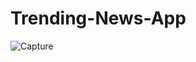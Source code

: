 # Trending-News-App
![Capture](https://user-images.githubusercontent.com/59538986/102929639-07bfb500-44ac-11eb-9195-d6f8dc2352f8.PNG)
